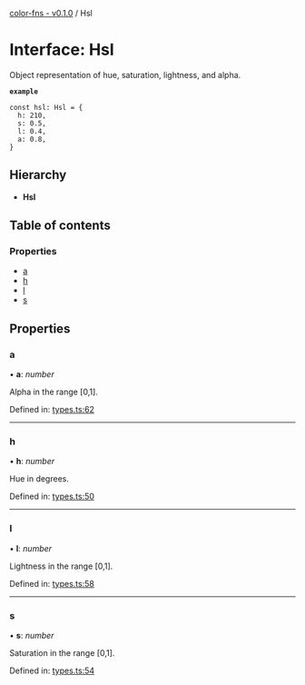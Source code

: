[color-fns - v0.1.0](../README.md) / Hsl

# Interface: Hsl

Object representation of hue, saturation, lightness, and alpha.

**`example`** 
```
const hsl: Hsl = {
  h: 210,
  s: 0.5,
  l: 0.4,
  a: 0.8,
}
```

## Hierarchy

* **Hsl**

## Table of contents

### Properties

- [a](hsl.md#a)
- [h](hsl.md#h)
- [l](hsl.md#l)
- [s](hsl.md#s)

## Properties

### a

• **a**: *number*

Alpha in the range [0,1].

Defined in: [types.ts:62](https://github.com/ajlende/color-fns/blob/32c4ed2/src/types.ts#L62)

___

### h

• **h**: *number*

Hue in degrees.

Defined in: [types.ts:50](https://github.com/ajlende/color-fns/blob/32c4ed2/src/types.ts#L50)

___

### l

• **l**: *number*

Lightness in the range [0,1].

Defined in: [types.ts:58](https://github.com/ajlende/color-fns/blob/32c4ed2/src/types.ts#L58)

___

### s

• **s**: *number*

Saturation in the range [0,1].

Defined in: [types.ts:54](https://github.com/ajlende/color-fns/blob/32c4ed2/src/types.ts#L54)
